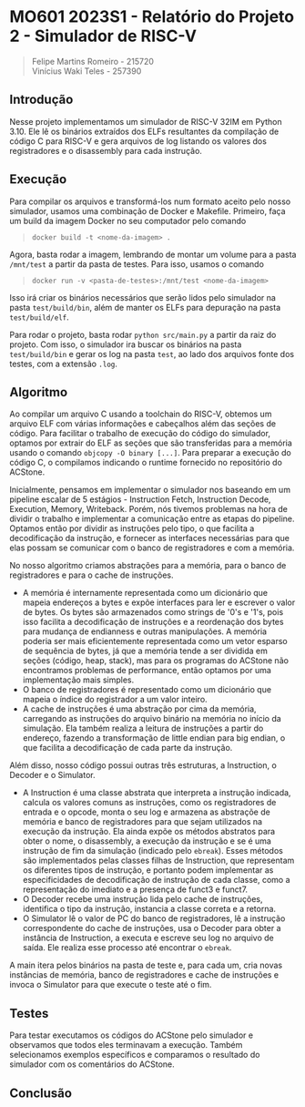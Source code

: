 # MO601 2023S1 - Relatório do Projeto 2 - Simulador de RISC-V

> Felipe Martins Romeiro - 215720  
> Vinícius Waki Teles - 257390

## Introdução

Nesse projeto implementamos um simulador de RISC-V 32IM em Python 3.10. Ele lê os binários extraídos dos ELFs resultantes da compilação de código C para RISC-V e gera arquivos de log listando os valores dos registradores e o disassembly para cada instrução.

## Execução

Para compilar os arquivos e transformá-los num formato aceito pelo nosso simulador, usamos uma combinação de Docker e Makefile. Primeiro, faça um build da imagem Docker no seu computador pelo comando

> `docker build -t <nome-da-imagem> .`

Agora, basta rodar a imagem, lembrando de montar um volume para a pasta `/mnt/test` a partir da pasta de testes. Para isso, usamos o comando

> `docker run -v <pasta-de-testes>:/mnt/test <nome-da-imagem>`

Isso irá criar os binários necessários que serão lidos pelo simulador na pasta `test/build/bin`, além de manter os ELFs para depuração na pasta `test/build/elf`.

Para rodar o projeto, basta rodar `python src/main.py` a partir da raiz do projeto. Com isso, o simulador ira buscar os binários na pasta `test/build/bin` e gerar os log na pasta `test`, ao lado dos arquivos fonte dos testes, com a extensão `.log`.

## Algoritmo

Ao compilar um arquivo C usando a toolchain do RISC-V, obtemos um arquivo ELF com várias informações e cabeçalhos além das seções de código. Para facilitar o trabalho de execução do código do simulador, optamos por extrair do ELF as seções que são transferidas para a memória usando o comando `objcopy -O binary [...]`. Para preparar a execução do código C, o compilamos indicando o runtime fornecido no repositório do ACStone.

Inicialmente, pensamos em implementar o simulador nos baseando em um pipeline escalar de 5 estágios - Instruction Fetch, Instruction Decode, Execution, Memory, Writeback. Porém, nós tivemos problemas na hora de dividir o trabalho e implementar a comunicação entre as etapas do pipeline. Optamos então por dividir as instruções pelo tipo, o que facilita a decodificação da instrução, e fornecer as interfaces necessárias para que elas possam se comunicar com o banco de registradores e com a memória.

No nosso algoritmo criamos abstrações para a memória, para o banco de registradores e para o cache de instruções.
- A memória é internamente representada como um dicionário que mapeia endereços a bytes e expõe interfaces para ler e escrever o valor de bytes. Os bytes são armazenados como strings de '0's e '1's, pois isso facilita a decodificação de instruções e a reordenação dos bytes para mudança de endianness e outras manipulações. A memória poderia ser mais eficientemente representada como um vetor esparso de sequência de bytes, já que a memória tende a ser dividida em seções (código, heap, stack), mas para os programas do ACStone não encontramos problemas de performance, então optamos por uma implementação mais simples.
- O banco de registradores é representado como um dicionário que mapeia o índice do registrador a um valor inteiro.
- A cache de instruções é uma abstração por cima da memória, carregando as instruções do arquivo binário na memória no início da simulação. Ela também realiza a leitura de instruções a partir do endereço, fazendo a transformação de little endian para big endian, o que facilita a decodificação de cada parte da instrução.

Além disso, nosso código possui outras três estruturas, a Instruction, o Decoder e o Simulator.
- A Instruction é uma classe abstrata que interpreta a instrução indicada, calcula os valores comuns as instruções, como os registradores de entrada e o opcode, monta o seu log e armazena as abstraçõe de memória e banco de registradores para que sejam utilizados na execução da instrução. Ela ainda expõe os métodos abstratos para obter o nome, o disassembly, a execução da instrução e se é uma instrução de fim da simulação (indicado pelo `ebreak`). Esses métodos são implementados pelas classes filhas de Instruction, que representam os diferentes tipos de instrução, e portanto podem implementar as especificidades de decodificação de instrução de cada classe, como a representação do imediato e a presença de funct3 e funct7.
- O Decoder recebe uma instrução lida pelo cache de instruções, identifica o tipo da instrução, instancia a classe correta e a retorna.
- O Simulator lê o valor de PC do banco de registradores, lê a instrução correspondente do cache de instruções, usa o Decoder para obter a instância de Instruction, a executa e escreve seu log no arquivo de saída. Ele realiza esse processo até encontrar o `ebreak`.

A main itera pelos binários na pasta de teste e, para cada um, cria novas instâncias de memória, banco de registradores e cache de instruções e invoca o Simulator para que execute o teste até o fim.

## Testes

Para testar executamos os códigos do ACStone pelo simulador e observamos que todos eles terminavam a execução. Também selecionamos exemplos específicos e comparamos o resultado do simulador com os comentários do ACStone.

## Conclusão